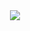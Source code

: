 <div align="center">
  <img src="https://cdn.discordapp.com/attachments/884267448910635148/959702336295563274/Group_246.svg">
</div>
